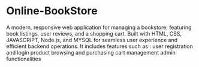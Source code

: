 # Online-BookStore
 A modern, responsive web application for managing a bookstore, featuring book listings, user reviews, and a shopping cart. Built with HTML, CSS, JAVASCRIPT, Node.js, and MYSQL for seamless user experience and efficient backend operations.
It includes features such as :
user registration and login
product browsing and purchasing
cart management
admin functionalities
